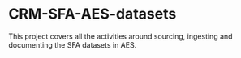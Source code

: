 # CRM-SFA-AES-datasets
This project covers all the activities around sourcing, ingesting and documenting the SFA datasets in AES.
